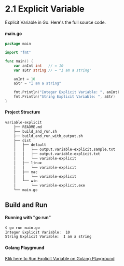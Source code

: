# 2.1 Explicit Variable

Explicit Variable in Go. Here's the full source code.

#### main.go

```go
package main

import "fmt"

func main() {
	var anInt int   // = 10
	var aStr string // = "I am a string"

	anInt = 10
	aStr = "I am a string"

	fmt.Println("Integer Explicit Variable: ", anInt)
	fmt.Println("String Explicit Variable: ", aStr)
}

```

#### Project Structure

```bash
variable-explicit
    ├── README.md
    ├── build_and_run.sh
    ├── build_and_run_with_output.sh
    ├── dist
    │   ├── default
    │   │   ├── output.variable-explicit.sample.txt
    │   │   ├── output.variable-explicit.txt
    │   │   └── variable-explicit
    │   ├── linux
    │   │   └── variable-explicit
    │   ├── mac
    │   │   └── variable-explicit
    │   └── win
    │       └── variable-explicit.exe
    └── main.go

```

## Build and Run

#### Running with "go run"

```bash
$ go run main.go
Integer Explicit Variable:  10
String Explicit Variable:  I am a string

```

#### Golang Playground

[Klik here to Run Explicit Variable on Golang Playground](https://play.golang.org/p/tpPkxdn5zb0)